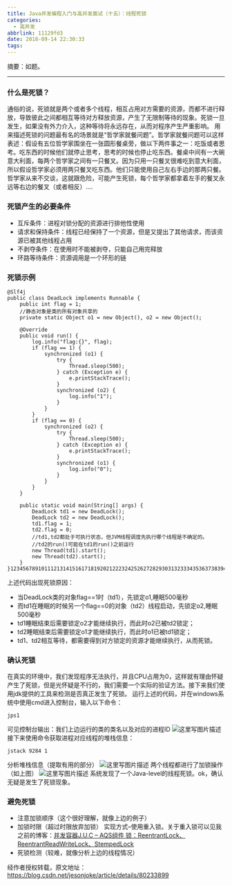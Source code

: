 ```yaml
---
title: Java并发编程入门与高并发面试（十五）：线程死锁
categories:
  - 高并发
abbrlink: 11129fd3
date: 2018-09-14 22:30:33
tags:
---
```


摘要：如题。

<!--more-->

------

### 什么是死锁？

通俗的说，死锁就是两个或者多个线程，相互占用对方需要的资源，而都不进行释放，导致彼此之间都相互等待对方释放资源，产生了无限制等待的现象。死锁一旦发生，如果没有外力介入，这种等待将永远存在，从而对程序产生严重影响。 
用来描述死锁的问题最有名的场景就是“哲学家就餐问题”。哲学家就餐问题可以这样表述：假设有五位哲学家围坐在一张圆形餐桌旁，做以下两件事之一：吃饭或者思考。吃东西的时候他们就停止思考，思考的时候也停止吃东西。餐桌中间有一大碗意大利面，每两个哲学家之间有一只餐叉。因为只用一只餐叉很难吃到意大利面，所以假设哲学家必须用两只餐叉吃东西。他们只能使用自己左右手边的那两只餐。哲学家从来不交谈，这就跟危险，可能产生死锁，每个哲学家都拿着左手的餐叉永远等右边的餐叉（或者相反）….

### 死锁产生的必要条件

- 互斥条件：进程对锁分配的资源进行排他性使用
- 请求和保持条件：线程已经保持了一个资源，但是又提出了其他请求，而该资源已被其他线程占用
- 不剥夺条件：在使用时不能被剥夺，只能自己用完释放
- 环路等待条件：资源调用是一个环形的链

### 死锁示例

```
@Slf4j
public class DeadLock implements Runnable {
    public int flag = 1;
    //静态对象是类的所有对象共享的
    private static Object o1 = new Object(), o2 = new Object();

    @Override
    public void run() {
        log.info("flag:{}", flag);
        if (flag == 1) {
            synchronized (o1) {
                try {
                    Thread.sleep(500);
                } catch (Exception e) {
                    e.printStackTrace();
                }
                synchronized (o2) {
                    log.info("1");
                }
            }
        }
        if (flag == 0) {
            synchronized (o2) {
                try {
                    Thread.sleep(500);
                } catch (Exception e) {
                    e.printStackTrace();
                }
                synchronized (o1) {
                    log.info("0");
                }
            }
        }
    }

    public static void main(String[] args) {
        DeadLock td1 = new DeadLock();
        DeadLock td2 = new DeadLock();
        td1.flag = 1;
        td2.flag = 0;
        //td1,td2都处于可执行状态，但JVM线程调度先执行哪个线程是不确定的。
        //td2的run()可能在td1的run()之前运行
        new Thread(td1).start();
        new Thread(td2).start();
    }
}12345678910111213141516171819202122232425262728293031323334353637383940414243444546
```

上述代码出现死锁原因：

- 当DeadLock类的对象flag==1时（td1），先锁定o1,睡眠500毫秒
- 而td1在睡眠的时候另一个flag==0的对象（td2）线程启动，先锁定o2,睡眠500毫秒
- td1睡眠结束后需要锁定o2才能继续执行，而此时o2已被td2锁定；
- td2睡眠结束后需要锁定o1才能继续执行，而此时o1已被td1锁定；
- td1、td2相互等待，都需要得到对方锁定的资源才能继续执行，从而死锁。

### 确认死锁

在真实的环境中，我们发现程序无法执行，并且CPU占用为0，这样就有理由怀疑产生了死锁，但是光怀疑是不行的，我们需要一个实际的验证方法。接下来我们使用jdk提供的工具来检测是否真正发生了死锁。 
运行上述的代码，并在windows系统中使用cmd进入控制台，输入以下命令：

```
jps1
```

可见控制台输出：我们上边运行的类的类名以及对应的进程ID 
![这里写图片描述](https://img-blog.csdn.net/20180508114816478?watermark/2/text/aHR0cHM6Ly9ibG9nLmNzZG4ubmV0L2plc29uam9rZQ==/font/5a6L5L2T/fontsize/400/fill/I0JBQkFCMA==/dissolve/70) 
接下来使用命令获取进程对应线程的堆栈信息：

```
jstack 9284 1
```

分析堆栈信息（提取有用的部分） 
![这里写图片描述](https://img-blog.csdn.net/20180508115133940?watermark/2/text/aHR0cHM6Ly9ibG9nLmNzZG4ubmV0L2plc29uam9rZQ==/font/5a6L5L2T/fontsize/400/fill/I0JBQkFCMA==/dissolve/70)
两个线程都进行了加锁操作（如上图） 
![这里写图片描述](https://img-blog.csdn.net/20180508115247704?watermark/2/text/aHR0cHM6Ly9ibG9nLmNzZG4ubmV0L2plc29uam9rZQ==/font/5a6L5L2T/fontsize/400/fill/I0JBQkFCMA==/dissolve/70) 
系统发现了一个Java-level的线程死锁。ok，确认无疑是发生了死锁现象。

### 避免死锁

- 注意加锁顺序（这个很好理解，就像上边的例子）
- 加锁时限（超过时限放弃加锁） 
  实现方式–使用重入锁。关于重入锁可以见我之前的博客：[并发容器J.U.C – AQS组件 锁：ReentrantLock、ReentrantReadWriteLock、StempedLock](https://blog.csdn.net/jesonjoke/article/details/80058631)
- 死锁检测（较难，就像分析上边的线程情况）

经作者授权转载，原文地址：https://blog.csdn.net/jesonjoke/article/details/80233899